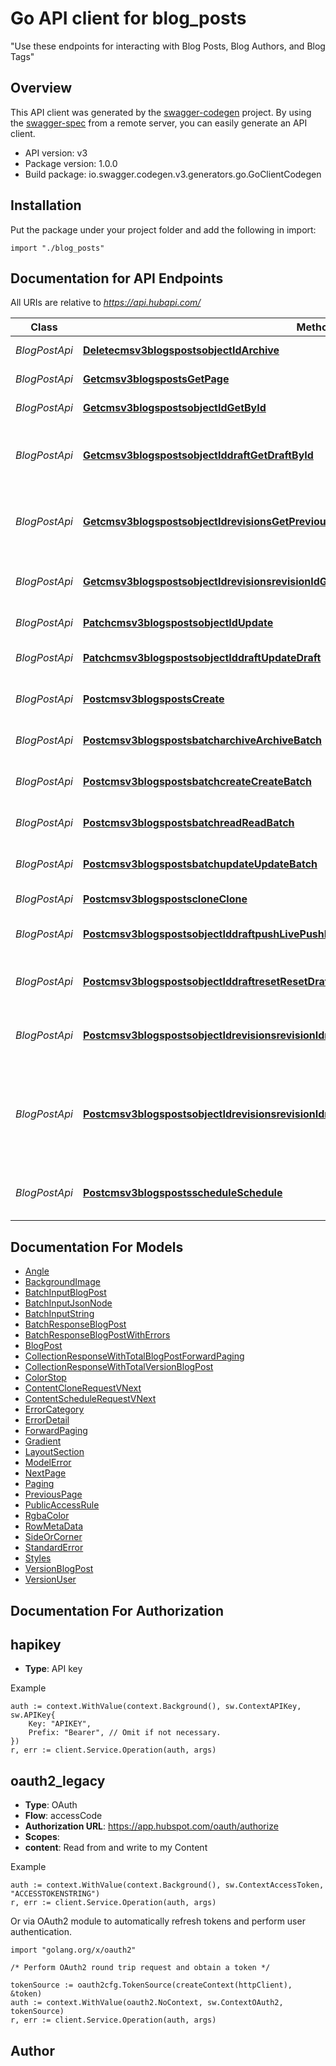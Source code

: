 # Go API client for blog_posts

\"Use these endpoints for interacting with Blog Posts, Blog Authors, and Blog Tags\"

## Overview
This API client was generated by the [swagger-codegen](https://github.com/swagger-api/swagger-codegen) project.  By using the [swagger-spec](https://github.com/swagger-api/swagger-spec) from a remote server, you can easily generate an API client.

- API version: v3
- Package version: 1.0.0
- Build package: io.swagger.codegen.v3.generators.go.GoClientCodegen

## Installation
Put the package under your project folder and add the following in import:
```golang
import "./blog_posts"
```

## Documentation for API Endpoints

All URIs are relative to *https://api.hubapi.com/*

Class | Method | HTTP request | Description
------------ | ------------- | ------------- | -------------
*BlogPostApi* | [**Deletecmsv3blogspostsobjectIdArchive**](docs/BlogPostApi.md#deletecmsv3blogspostsobjectidarchive) | **Delete** /cms/v3/blogs/posts/{objectId} | Delete a Blog Post
*BlogPostApi* | [**Getcmsv3blogspostsGetPage**](docs/BlogPostApi.md#getcmsv3blogspostsgetpage) | **Get** /cms/v3/blogs/posts | Get all Blog Posts
*BlogPostApi* | [**Getcmsv3blogspostsobjectIdGetById**](docs/BlogPostApi.md#getcmsv3blogspostsobjectidgetbyid) | **Get** /cms/v3/blogs/posts/{objectId} | Retrieve a Blog Post
*BlogPostApi* | [**Getcmsv3blogspostsobjectIddraftGetDraftById**](docs/BlogPostApi.md#getcmsv3blogspostsobjectiddraftgetdraftbyid) | **Get** /cms/v3/blogs/posts/{objectId}/draft | Retrieve the full draft version of the Blog Post
*BlogPostApi* | [**Getcmsv3blogspostsobjectIdrevisionsGetPreviousVersions**](docs/BlogPostApi.md#getcmsv3blogspostsobjectidrevisionsgetpreviousversions) | **Get** /cms/v3/blogs/posts/{objectId}/revisions | Retrieves all the previous versions of a blog post
*BlogPostApi* | [**Getcmsv3blogspostsobjectIdrevisionsrevisionIdGetPreviousVersion**](docs/BlogPostApi.md#getcmsv3blogspostsobjectidrevisionsrevisionidgetpreviousversion) | **Get** /cms/v3/blogs/posts/{objectId}/revisions/{revisionId} | Retrieves a previous version of a blog post
*BlogPostApi* | [**Patchcmsv3blogspostsobjectIdUpdate**](docs/BlogPostApi.md#patchcmsv3blogspostsobjectidupdate) | **Patch** /cms/v3/blogs/posts/{objectId} | Update a Blog Post
*BlogPostApi* | [**Patchcmsv3blogspostsobjectIddraftUpdateDraft**](docs/BlogPostApi.md#patchcmsv3blogspostsobjectiddraftupdatedraft) | **Patch** /cms/v3/blogs/posts/{objectId}/draft | Update a Blog Post draft
*BlogPostApi* | [**Postcmsv3blogspostsCreate**](docs/BlogPostApi.md#postcmsv3blogspostscreate) | **Post** /cms/v3/blogs/posts | Create a new Blog Post
*BlogPostApi* | [**Postcmsv3blogspostsbatcharchiveArchiveBatch**](docs/BlogPostApi.md#postcmsv3blogspostsbatcharchivearchivebatch) | **Post** /cms/v3/blogs/posts/batch/archive | Archive a batch of Blog Posts
*BlogPostApi* | [**Postcmsv3blogspostsbatchcreateCreateBatch**](docs/BlogPostApi.md#postcmsv3blogspostsbatchcreatecreatebatch) | **Post** /cms/v3/blogs/posts/batch/create | Create a batch of Blog Posts
*BlogPostApi* | [**Postcmsv3blogspostsbatchreadReadBatch**](docs/BlogPostApi.md#postcmsv3blogspostsbatchreadreadbatch) | **Post** /cms/v3/blogs/posts/batch/read | Retrieve a batch of Blog Posts
*BlogPostApi* | [**Postcmsv3blogspostsbatchupdateUpdateBatch**](docs/BlogPostApi.md#postcmsv3blogspostsbatchupdateupdatebatch) | **Post** /cms/v3/blogs/posts/batch/update | Update a batch of Blog Posts
*BlogPostApi* | [**Postcmsv3blogspostscloneClone**](docs/BlogPostApi.md#postcmsv3blogspostscloneclone) | **Post** /cms/v3/blogs/posts/clone | Clone a Blog Post
*BlogPostApi* | [**Postcmsv3blogspostsobjectIddraftpushLivePushLive**](docs/BlogPostApi.md#postcmsv3blogspostsobjectiddraftpushlivepushlive) | **Post** /cms/v3/blogs/posts/{objectId}/draft/push-live | Push Blog Post draft edits live
*BlogPostApi* | [**Postcmsv3blogspostsobjectIddraftresetResetDraft**](docs/BlogPostApi.md#postcmsv3blogspostsobjectiddraftresetresetdraft) | **Post** /cms/v3/blogs/posts/{objectId}/draft/reset | Reset the Blog Post draft to the live version
*BlogPostApi* | [**Postcmsv3blogspostsobjectIdrevisionsrevisionIdrestoreRestorePreviousVersion**](docs/BlogPostApi.md#postcmsv3blogspostsobjectidrevisionsrevisionidrestorerestorepreviousversion) | **Post** /cms/v3/blogs/posts/{objectId}/revisions/{revisionId}/restore | Restore a previous version of a blog post
*BlogPostApi* | [**Postcmsv3blogspostsobjectIdrevisionsrevisionIdrestoreToDraftRestorePreviousVersionToDraft**](docs/BlogPostApi.md#postcmsv3blogspostsobjectidrevisionsrevisionidrestoretodraftrestorepreviousversiontodraft) | **Post** /cms/v3/blogs/posts/{objectId}/revisions/{revisionId}/restore-to-draft | Restore a previous version of a blog post, to the draft version of the blog post
*BlogPostApi* | [**Postcmsv3blogspostsscheduleSchedule**](docs/BlogPostApi.md#postcmsv3blogspostsscheduleschedule) | **Post** /cms/v3/blogs/posts/schedule | Schedule a Blog Post to be Published

## Documentation For Models

 - [Angle](docs/Angle.md)
 - [BackgroundImage](docs/BackgroundImage.md)
 - [BatchInputBlogPost](docs/BatchInputBlogPost.md)
 - [BatchInputJsonNode](docs/BatchInputJsonNode.md)
 - [BatchInputString](docs/BatchInputString.md)
 - [BatchResponseBlogPost](docs/BatchResponseBlogPost.md)
 - [BatchResponseBlogPostWithErrors](docs/BatchResponseBlogPostWithErrors.md)
 - [BlogPost](docs/BlogPost.md)
 - [CollectionResponseWithTotalBlogPostForwardPaging](docs/CollectionResponseWithTotalBlogPostForwardPaging.md)
 - [CollectionResponseWithTotalVersionBlogPost](docs/CollectionResponseWithTotalVersionBlogPost.md)
 - [ColorStop](docs/ColorStop.md)
 - [ContentCloneRequestVNext](docs/ContentCloneRequestVNext.md)
 - [ContentScheduleRequestVNext](docs/ContentScheduleRequestVNext.md)
 - [ErrorCategory](docs/ErrorCategory.md)
 - [ErrorDetail](docs/ErrorDetail.md)
 - [ForwardPaging](docs/ForwardPaging.md)
 - [Gradient](docs/Gradient.md)
 - [LayoutSection](docs/LayoutSection.md)
 - [ModelError](docs/ModelError.md)
 - [NextPage](docs/NextPage.md)
 - [Paging](docs/Paging.md)
 - [PreviousPage](docs/PreviousPage.md)
 - [PublicAccessRule](docs/PublicAccessRule.md)
 - [RgbaColor](docs/RgbaColor.md)
 - [RowMetaData](docs/RowMetaData.md)
 - [SideOrCorner](docs/SideOrCorner.md)
 - [StandardError](docs/StandardError.md)
 - [Styles](docs/Styles.md)
 - [VersionBlogPost](docs/VersionBlogPost.md)
 - [VersionUser](docs/VersionUser.md)

## Documentation For Authorization

## hapikey
- **Type**: API key 

Example
```golang
auth := context.WithValue(context.Background(), sw.ContextAPIKey, sw.APIKey{
	Key: "APIKEY",
	Prefix: "Bearer", // Omit if not necessary.
})
r, err := client.Service.Operation(auth, args)
```
## oauth2_legacy
- **Type**: OAuth
- **Flow**: accessCode
- **Authorization URL**: https://app.hubspot.com/oauth/authorize
- **Scopes**: 
 - **content**: Read from and write to my Content

Example
```golang
auth := context.WithValue(context.Background(), sw.ContextAccessToken, "ACCESSTOKENSTRING")
r, err := client.Service.Operation(auth, args)
```

Or via OAuth2 module to automatically refresh tokens and perform user authentication.
```golang
import "golang.org/x/oauth2"

/* Perform OAuth2 round trip request and obtain a token */

tokenSource := oauth2cfg.TokenSource(createContext(httpClient), &token)
auth := context.WithValue(oauth2.NoContext, sw.ContextOAuth2, tokenSource)
r, err := client.Service.Operation(auth, args)
```

## Author


